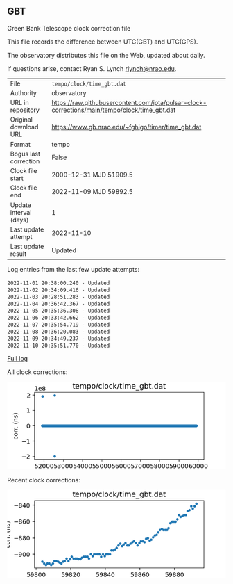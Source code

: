 
## GBT

Green Bank Telescope clock correction file

This file records the difference between UTC(GBT) and UTC(GPS).

The observatory distributes this file on the Web, updated about daily.

If questions arise, contact Ryan S. Lynch <rlynch@nrao.edu>.

|     |     |
|:--- |:--- |
| File | `tempo/clock/time_gbt.dat` |
| Authority | observatory |
| URL in repository | <https://raw.githubusercontent.com/ipta/pulsar-clock-corrections/main/tempo/clock/time_gbt.dat> |
| Original download URL | <https://www.gb.nrao.edu/~fghigo/timer/time_gbt.dat> |
| Format | tempo |
| Bogus last correction | False |
| Clock file start | 2000-12-31 MJD 51909.5 |
| Clock file end | 2022-11-09 MJD 59892.5 |
| Update interval (days) | 1 |
| Last update attempt | 2022-11-10 |
| Last update result | Updated |

Log entries from the last few update attempts:
```
2022-11-01 20:38:00.240 - Updated
2022-11-02 20:34:09.416 - Updated
2022-11-03 20:28:51.283 - Updated
2022-11-04 20:36:42.367 - Updated
2022-11-05 20:35:36.308 - Updated
2022-11-06 20:33:42.662 - Updated
2022-11-07 20:35:54.719 - Updated
2022-11-08 20:36:20.083 - Updated
2022-11-09 20:34:49.237 - Updated
2022-11-10 20:35:51.770 - Updated
```
[Full log](https://raw.githubusercontent.com/ipta/pulsar-clock-corrections/main/log/tempo/clock/time_gbt.dat.log)


All clock corrections:

![plot of all clock corrections](time_gbt.dat.png "All corrections")

Recent clock corrections:

![plot of recent clock corrections](time_gbt.dat.short.png "Recent corrections")


